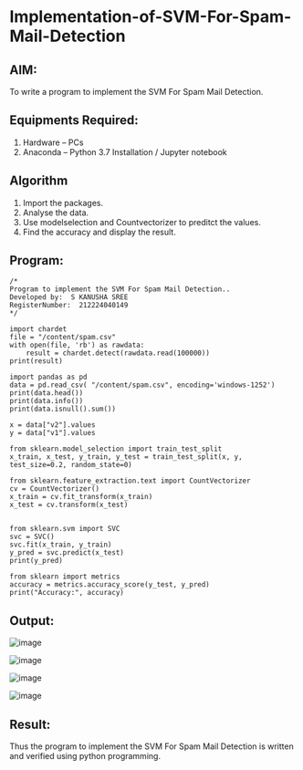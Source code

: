 # Implementation-of-SVM-For-Spam-Mail-Detection

## AIM:
To write a program to implement the SVM For Spam Mail Detection.

## Equipments Required:
1. Hardware – PCs
2. Anaconda – Python 3.7 Installation / Jupyter notebook

## Algorithm
1. Import the packages.
2. Analyse the data.
3. Use modelselection and Countvectorizer to preditct the values.
4. Find the accuracy and display the result.

## Program:
```
/*
Program to implement the SVM For Spam Mail Detection..
Developed by:  S KANUSHA SREE
RegisterNumber:  212224040149
*/
```
```
import chardet
file = "/content/spam.csv"
with open(file, 'rb') as rawdata:
    result = chardet.detect(rawdata.read(100000))
print(result)
```
```
import pandas as pd
data = pd.read_csv( "/content/spam.csv", encoding='windows-1252')
print(data.head())
print(data.info())
print(data.isnull().sum())
```
```
x = data["v2"].values 
y = data["v1"].values

from sklearn.model_selection import train_test_split
x_train, x_test, y_train, y_test = train_test_split(x, y, test_size=0.2, random_state=0)

from sklearn.feature_extraction.text import CountVectorizer
cv = CountVectorizer()
x_train = cv.fit_transform(x_train)
x_test = cv.transform(x_test)


from sklearn.svm import SVC
svc = SVC()
svc.fit(x_train, y_train)
y_pred = svc.predict(x_test)
print(y_pred)
```
```
from sklearn import metrics
accuracy = metrics.accuracy_score(y_test, y_pred)
print("Accuracy:", accuracy)
```
## Output:
![image](https://github.com/user-attachments/assets/82c27f9d-0292-4374-ba74-4fba54a5b3d1)

![image](https://github.com/user-attachments/assets/45f615c0-5ec8-4f1d-8d7a-7e33f9ca3279)

![image](https://github.com/user-attachments/assets/949d00ff-ba2d-4161-ae3c-fdc9373b4343)

![image](https://github.com/user-attachments/assets/b20f6221-7083-44d2-a5e8-43b726ae04f6)

## Result:
Thus the program to implement the SVM For Spam Mail Detection is written and verified using python programming.
